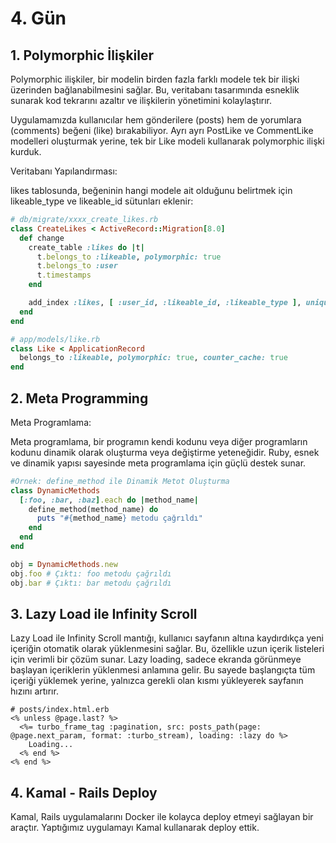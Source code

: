 # 4. Gün

## **1. Polymorphic İlişkiler**

Polymorphic ilişkiler, bir modelin birden fazla farklı modele tek bir ilişki üzerinden bağlanabilmesini sağlar. Bu, veritabanı tasarımında esneklik sunarak kod tekrarını azaltır ve ilişkilerin yönetimini kolaylaştırır.

Uygulamamızda kullanıcılar hem gönderilere (posts) hem de yorumlara (comments) beğeni (like) bırakabiliyor. Ayrı ayrı PostLike ve CommentLike modelleri oluşturmak yerine, tek bir Like modeli kullanarak polymorphic ilişki kurduk.

Veritabanı Yapılandırması:

likes tablosunda, beğeninin hangi modele ait olduğunu belirtmek için likeable_type ve likeable_id sütunları eklenir:

```ruby
# db/migrate/xxxx_create_likes.rb
class CreateLikes < ActiveRecord::Migration[8.0]
  def change
    create_table :likes do |t|
      t.belongs_to :likeable, polymorphic: true
      t.belongs_to :user
      t.timestamps
    end

    add_index :likes, [ :user_id, :likeable_id, :likeable_type ], unique: true
  end
end
```

```ruby
# app/models/like.rb
class Like < ApplicationRecord
  belongs_to :likeable, polymorphic: true, counter_cache: true
end
```

## **2. Meta Programming**

Meta Programlama:

Meta programlama, bir programın kendi kodunu veya diğer programların kodunu dinamik olarak oluşturma veya değiştirme yeteneğidir. Ruby, esnek ve dinamik yapısı sayesinde meta programlama için güçlü destek sunar.

```ruby
#Örnek: define_method ile Dinamik Metot Oluşturma
class DynamicMethods
  [:foo, :bar, :baz].each do |method_name|
    define_method(method_name) do
      puts "#{method_name} metodu çağrıldı"
    end
  end
end

obj = DynamicMethods.new
obj.foo # Çıktı: foo metodu çağrıldı
obj.bar # Çıktı: bar metodu çağrıldı
```

## **3. Lazy Load ile Infinity Scroll**

Lazy Load ile Infinity Scroll mantığı, kullanıcı sayfanın altına kaydırdıkça yeni içeriğin otomatik olarak yüklenmesini sağlar. Bu, özellikle uzun içerik listeleri için verimli bir çözüm sunar. Lazy loading, sadece ekranda görünmeye başlayan içeriklerin yüklenmesi anlamına gelir. Bu sayede başlangıçta tüm içeriği yüklemek yerine, yalnızca gerekli olan kısmı yükleyerek sayfanın hızını artırır.

```erb
# posts/index.html.erb
<% unless @page.last? %>
  <%= turbo_frame_tag :pagination, src: posts_path(page: @page.next_param, format: :turbo_stream), loading: :lazy do %>
    Loading...
  <% end %>
<% end %>
```

## **4. Kamal - Rails Deploy**

Kamal, Rails uygulamalarını Docker ile kolayca deploy etmeyi sağlayan bir araçtır. Yaptığımız uygulamayı Kamal kullanarak deploy ettik.
